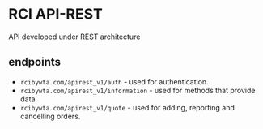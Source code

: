 # RCI API-REST 

API developed under REST architecture

## endpoints

* `rcibywta.com/apirest_v1/auth` - used for authentication.
* `rcibywta.com/apirest_v1/information` - used for methods that provide data.
* `rcibywta.com/apirest_v1/quote` - used for adding, reporting and cancelling orders.
